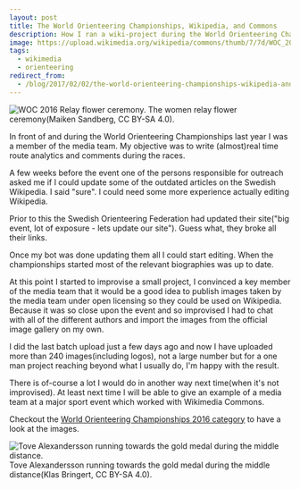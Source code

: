 ```yaml
---
layout: post
title: The World Orienteering Championships, Wikipedia, and Commons
description: How I ran a wiki-project during the World Orienteering Championships.
image: https://upload.wikimedia.org/wikipedia/commons/thumb/7/7d/WOC_2016_Relay_flower_ceremony_25.jpg/800px-WOC_2016_Relay_flower_ceremony_25.jpg
tags:
  - wikimedia
  - orienteering
redirect_from:
  - /blog/2017/02/02/the-world-orienteering-championships-wikipedia-and-commons
---
```


![WOC 2016 Relay flower ceremony.](https://upload.wikimedia.org/wikipedia/commons/thumb/7/7d/WOC_2016_Relay_flower_ceremony_25.jpg/800px-WOC_2016_Relay_flower_ceremony_25.jpg)
The women relay flower ceremony(Maiken Sandberg, CC BY-SA 4.0).

In front of and during the World Orienteering Championships last year I was a member of the media team. My objective was to write (almost)real time route analytics and comments during the races.

A few weeks before the event one of the persons responsible for outreach asked me if I could update some of the outdated articles on the Swedish Wikipedia. I said "sure". I could need some more experience actually editing Wikipedia.

Prior to this the Swedish Orienteering Federation had updated their site("big event, lot of exposure - lets update our site"). Guess what, they broke all their links.

Once my bot was done updating them all I could start editing. When the championships started most of the relevant biographies was up to date.

At this point I started to improvise a small project, I convinced a key member of the media team that it would be a good idea to publish images taken by the media team under open licensing so they could be used on Wikipedia. Because it was so close upon the event and so improvised I had to chat with all of the different authors and import the images from the official image gallery on my own.

I did the last batch upload just a few days ago and now I have uploaded more than 240 images(including logos), not a large number but for a one man project reaching beyond what I usually do, I'm happy with the result. 

There is of-course a lot I would do in another way next time(when it's not improvised). At least next time I will be able to give an example of a media team at a major sport event which worked with Wikimedia Commons. 

Checkout the [World Orienteering Championships 2016 category](https://commons.wikimedia.org/wiki/Category:World_Orienteering_Championships_2016) to have a look at the images.

![Tove Alexandersson running towards the gold medal during the middle distance.](https://upload.wikimedia.org/wikipedia/commons/thumb/b/b8/WOC_Middle_Distance_Tove_Alexandresson_3.jpg/447px-WOC_Middle_Distance_Tove_Alexandresson_3.jpg)
Tove Alexandersson running towards the gold medal during the middle distance(Klas Bringert, CC BY-SA 4.0).
